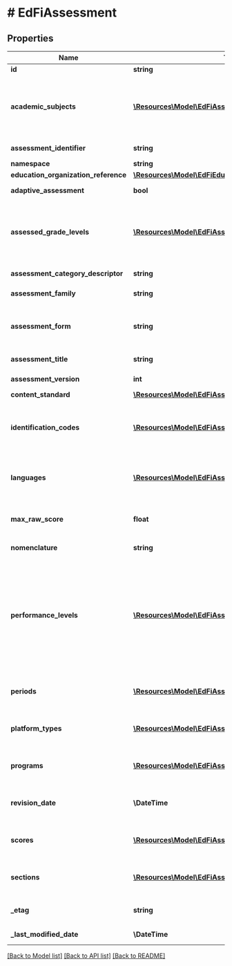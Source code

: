 # # EdFiAssessment

## Properties

Name | Type | Description | Notes
------------ | ------------- | ------------- | -------------
**id** | **string** |  | [optional]
**academic_subjects** | [**\Resources\Model\EdFiAssessmentAcademicSubject[]**](EdFiAssessmentAcademicSubject.md) | An unordered collection of assessmentAcademicSubjects. The description of the content or subject area (e.g., arts, mathematics, reading, stenography, or a foreign language) of an assessment. |
**assessment_identifier** | **string** | A unique number or alphanumeric code assigned to an assessment. |
**namespace** | **string** | Namespace for the assessment. |
**education_organization_reference** | [**\Resources\Model\EdFiEducationOrganizationReference**](EdFiEducationOrganizationReference.md) |  | [optional]
**adaptive_assessment** | **bool** | Indicates that the assessment is adaptive. | [optional]
**assessed_grade_levels** | [**\Resources\Model\EdFiAssessmentAssessedGradeLevel[]**](EdFiAssessmentAssessedGradeLevel.md) | An unordered collection of assessmentAssessedGradeLevels. The grade level(s) for which an assessment is designed. The semantics of null is assumed to mean that the assessment is not associated with any grade level. | [optional]
**assessment_category_descriptor** | **string** | The category of an assessment based on format and content. | [optional]
**assessment_family** | **string** | The assessment family this assessment is a member of. | [optional]
**assessment_form** | **string** | Identifies the form of the assessment, for example a regular versus makeup form, multiple choice versus constructed response, etc. | [optional]
**assessment_title** | **string** | The title or name of the assessment. |
**assessment_version** | **int** | The version identifier for the assessment. | [optional]
**content_standard** | [**\Resources\Model\EdFiAssessmentContentStandard**](EdFiAssessmentContentStandard.md) |  | [optional]
**identification_codes** | [**\Resources\Model\EdFiAssessmentIdentificationCode[]**](EdFiAssessmentIdentificationCode.md) | An unordered collection of assessmentIdentificationCodes. A unique number or alphanumeric code assigned to an assessment by a school, school system, a state, or other agency or entity. | [optional]
**languages** | [**\Resources\Model\EdFiAssessmentLanguage[]**](EdFiAssessmentLanguage.md) | An unordered collection of assessmentLanguages. An indication of the languages in which the assessment is designed. | [optional]
**max_raw_score** | **float** | The maximum raw score achievable across all assessment items that are correct and scored at the maximum. | [optional]
**nomenclature** | **string** | Reflects the specific nomenclature used for assessment. | [optional]
**performance_levels** | [**\Resources\Model\EdFiAssessmentPerformanceLevel[]**](EdFiAssessmentPerformanceLevel.md) | An unordered collection of assessmentPerformanceLevels. Definition of the performance levels and the associated cut scores. Three styles are supported: 1. Specification of performance level by minimum and maximum score, 2. Specification of performance level by cut score, using only minimum score, 3. Specification of performance level without any mapping to scores. | [optional]
**periods** | [**\Resources\Model\EdFiAssessmentPeriod[]**](EdFiAssessmentPeriod.md) | An unordered collection of assessmentPeriods. The period or window in which an assessment is supposed to be administered. | [optional]
**platform_types** | [**\Resources\Model\EdFiAssessmentPlatformType[]**](EdFiAssessmentPlatformType.md) | An unordered collection of assessmentPlatformTypes. The platforms with which the assessment may be delivered. | [optional]
**programs** | [**\Resources\Model\EdFiAssessmentProgram[]**](EdFiAssessmentProgram.md) | An unordered collection of assessmentPrograms. The programs associated with the assessment. | [optional]
**revision_date** | **\DateTime** | The month, day, and year that the conceptual design for the assessment was most recently revised substantially. | [optional]
**scores** | [**\Resources\Model\EdFiAssessmentScore[]**](EdFiAssessmentScore.md) | An unordered collection of assessmentScores. Definition of the scores to be expected from this assessment. | [optional]
**sections** | [**\Resources\Model\EdFiAssessmentSection[]**](EdFiAssessmentSection.md) | An unordered collection of assessmentSections. The Section(s) to which the assessment is associated. | [optional]
**_etag** | **string** | A unique system-generated value that identifies the version of the resource. | [optional]
**_last_modified_date** | **\DateTime** | The date and time the resource was last modified. | [optional]

[[Back to Model list]](../../README.md#models) [[Back to API list]](../../README.md#endpoints) [[Back to README]](../../README.md)
